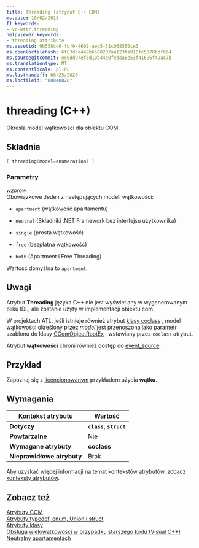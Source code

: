 ```yaml
---
title: Threading (atrybut C++ COM)
ms.date: 10/02/2018
f1_keywords:
- vc-attr.threading
helpviewer_keywords:
- threading attribute
ms.assetid: 9b558cd6-fbf0-4602-aed5-31c068550ce3
ms.openlocfilehash: 6f83dca442b6508207a4123fa918fc5078bdf664
ms.sourcegitcommit: ec6dd97ef3d10b44e0fedaa8e53f41696f49ac7b
ms.translationtype: MT
ms.contentlocale: pl-PL
ms.lasthandoff: 08/25/2020
ms.locfileid: "88840820"
---
```

# <a name="threading-c"></a>threading (C++)

Określa model wątkowości dla obiektu COM.

## <a name="syntax"></a>Składnia

```cpp
[ threading(model=enumeration) ]
```

### <a name="parameters"></a>Parametry

*wzorów*<br/>
Obowiązkowe Jeden z następujących modeli wątkowości:

- `apartment` (wątkowość apartamentu)

- `neutral` (Składniki .NET Framework bez interfejsu użytkownika)

- `single` (prosta wątkowość)

- `free` (bezpłatna wątkowość)

- `both` (Apartment i Free Threading)

Wartość domyślna to `apartment`.

## <a name="remarks"></a>Uwagi

Atrybut **Threading** języka C++ nie jest wyświetlany w wygenerowanym pliku IDL, ale zostanie użyty w implementacji obiektu com.

W projektach ATL, jeśli istnieje również atrybut [klasy coclass](coclass.md) , model wątkowości określony przez *model* jest przenoszona jako parametr szablonu do klasy [CComObjectRootEx](../../atl/reference/ccomobjectrootex-class.md) , wstawiany przez `coclass` atrybut.

Atrybut **wątkowości** chroni również dostęp do [event_source](event-source.md).

## <a name="example"></a>Przykład

Zapoznaj się z [licencjonowanym](licensed.md) przykładem użycia **wątku**.

## <a name="requirements"></a>Wymagania

| Kontekst atrybutu | Wartość |
|-|-|
|**Dotyczy**|**`class`**, **`struct`**|
|**Powtarzalne**|Nie|
|**Wymagane atrybuty**|**coclass**|
|**Nieprawidłowe atrybuty**|Brak|

Aby uzyskać więcej informacji na temat kontekstów atrybutów, zobacz [konteksty atrybutów](cpp-attributes-com-net.md#contexts).

## <a name="see-also"></a>Zobacz też

[Atrybuty COM](com-attributes.md)<br/>
[Atrybuty typedef, enum, Union i struct](typedef-enum-union-and-struct-attributes.md)<br/>
[Atrybuty klasy](class-attributes.md)<br/>
[Obsługa wielowątkowości w przypadku starszego kodu (Visual C++)](../../parallel/multithreading-support-for-older-code-visual-cpp.md)<br/>
[Neutralny apartamentach](/windows/win32/cossdk/neutral-apartments)
